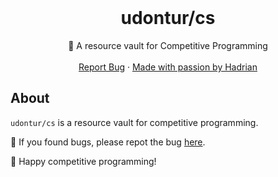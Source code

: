 <br />
<div align="center">
  <h1 align="center">udontur/cs</h3>

  <p align="center">
    🏦 A resource vault for Competitive Programming
    <br />
    <br />
    <a href="https://github.com/udontur/cs/issues/new">Report Bug</a>
    ·
    <a href="https://github.com/udontur">Made with passion by Hadrian</a>
  </p>
</div>

## About
```udontur/cs``` is a resource vault for competitive programming.

🐞 If you found bugs, please repot the bug [here](https://github.com/udontur/cs/issues/new). 

🎉 Happy competitive programming!
